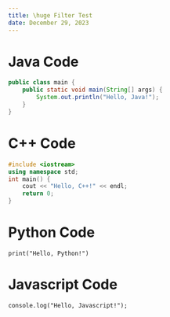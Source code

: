 ```yaml
---
title: \huge Filter Test
date: December 29, 2023
---
```


# Java Code

```{.java .numberLines #exec}
public class main {
    public static void main(String[] args) {
        System.out.println("Hello, Java!");
    }
}
```

# C++ Code

```{.cpp .numberLines #exec}
#include <iostream>
using namespace std;
int main() {
    cout << "Hello, C++!" << endl;
    return 0;
}
```

# Python Code

```{.python .numberLines #exec}
print("Hello, Python!")
```

# Javascript Code

```{.javascript .numberLines #exec}
console.log("Hello, Javascript!");
```
